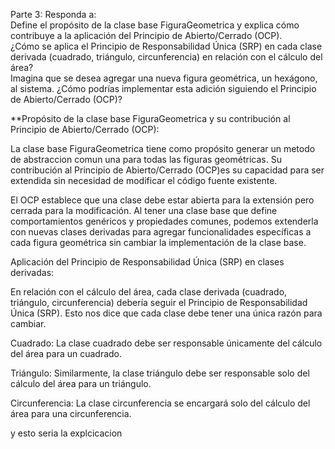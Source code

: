 Parte 3: Responda a:        
Define el propósito de la clase base FiguraGeometrica y explica cómo contribuye a la
aplicación del Principio de Abierto/Cerrado (OCP).       
¿Cómo se aplica el Principio de Responsabilidad Única (SRP) en cada clase derivada
(cuadrado, triángulo, circunferencia) en relación con el cálculo del área?       
Imagina que se desea agregar una nueva figura geométrica, un hexágono, al sistema.
¿Cómo podrías implementar esta adición siguiendo el Principio de
Abierto/Cerrado (OCP)?

**Propósito de la clase base FiguraGeometrica y su contribución al Principio de Abierto/Cerrado (OCP):

La clase base FiguraGeometrica tiene como propósito generar un metodo de abstraccion comun una para todas las figuras geométricas. Su contribución al Principio de Abierto/Cerrado (OCP)es  su capacidad para ser extendida sin necesidad de modificar el código fuente existente.

El OCP establece que una clase debe estar abierta para la extensión pero cerrada para la modificación. Al tener una clase base que define comportamientos genéricos y propiedades comunes, podemos extenderla con nuevas clases derivadas para agregar funcionalidades específicas a cada figura geométrica sin cambiar la implementación de la clase base.

Aplicación del Principio de Responsabilidad Única (SRP) en clases derivadas:

En relación con el cálculo del área, cada clase derivada (cuadrado, triángulo, circunferencia) debería seguir el Principio de Responsabilidad Única (SRP). Esto nos dice que cada clase debe tener una única razón para cambiar.

Cuadrado: La clase cuadrado debe ser responsable únicamente del cálculo del área para un cuadrado. 

Triángulo: Similarmente, la clase triángulo debe ser responsable solo del cálculo del área para un triángulo.

Circunferencia: La clase circunferencia se encargará solo del cálculo del área para una circunferencia.

y esto seria la explcicacion